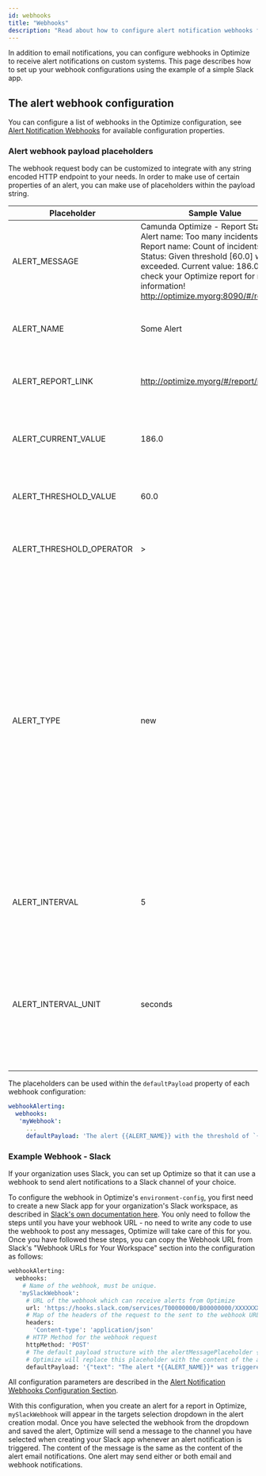 ```yaml
---
id: webhooks
title: "Webhooks"
description: "Read about how to configure alert notification webhooks for alerts on custom systems."
---
```


In addition to email notifications, you can configure webhooks in Optimize to receive alert notifications on custom systems. This page describes how to set up your webhook configurations using the example of a simple Slack app.

## The alert webhook configuration

You can configure a list of webhooks in the Optimize configuration, see [Alert Notification Webhooks](./system-configuration.md#alert-notification-webhooks) for available configuration properties.

### Alert webhook payload placeholders

The webhook request body can be customized to integrate with any string encoded HTTP endpoint to your needs.
In order to make use of certain properties of an alert, you can make use of placeholders within the payload string.

|Placeholder|Sample Value|Description|
|--- |--- |--- |
|ALERT_MESSAGE|Camunda Optimize - Report Status<br />Alert name: Too many incidents<br />Report name: Count of incidents<br />Status: Given threshold [60.0] was exceeded. Current value: 186.0. Please check your Optimize report for more information!<br />http://optimize.myorg:8090/#/report/id/|This is the full alert message that is also used in the email alert content.|
|ALERT_NAME|Some Alert|The name given to the alert when it was created.|
|ALERT_REPORT_LINK|http://optimize.myorg/#/report/id/|The direct link to the report the alert is based on.|
|ALERT_CURRENT_VALUE|186.0|The current value of the number report the alert is based on.|
|ALERT_THRESHOLD_VALUE|60.0|The configured alert threshold value.|
|ALERT_THRESHOLD_OPERATOR|>|The threshold operator configured for the aler|
|ALERT_TYPE|new|The type of the alert notification. Can be one of:<br />`new` - the threshold was just exceeded and the alert was triggered<br />`reminder` - the threshold was exceeded previously already and this is a reminder notification<br />`resolved` - the threshold is met again and the alert is resolved|
|ALERT_INTERVAL|5|The configured interval at which the alert condition is checked.|
|ALERT_INTERVAL_UNIT|seconds|The unit for the configured alert interval. Can be one of: seconds, minutes, hours, days, weeks, months|

The placeholders can be used within the `defaultPayload` property of each webhook configuration:

```yaml
webhookAlerting:
  webhooks:
   'myWebhook':
     ...
     defaultPayload: 'The alert {{ALERT_NAME}} with the threshold of `{{ALERT_THRESHOLD_OPERATOR}}{{ALERT_THRESHOLD_VALUE}}` was triggered as *{{ALERT_TYPE}}*.'
```

### Example Webhook - Slack

If your organization uses Slack, you can set up Optimize so that it can use a webhook to send alert notifications to a Slack channel of your choice.

To configure the webhook in Optimize's `environment-config`, you first need to create a new Slack app for your organization's Slack workspace, as described in [Slack's own documentation here](https://api.slack.com/messaging/webhooks). You only need to follow the steps until you have your webhook URL - no need to write any code to use the webhook to post any messages, Optimize will take care of this for you. Once you have followed these steps, you can copy the Webhook URL from Slack's "Webhook URLs for Your Workspace" section into the configuration as follows:

```bash
webhookAlerting:
  webhooks:
    # Name of the webhook, must be unique.
   'mySlackWebhook':
     # URL of the webhook which can receive alerts from Optimize
     url: 'https://hooks.slack.com/services/T00000000/B00000000/XXXXXXXXXXXXXXXXXXXXXXXX'
     # Map of the headers of the request to the sent to the webhook URL
     headers:
       'Content-type': 'application/json'
     # HTTP Method for the webhook request
     httpMethod: 'POST'
     # The default payload structure with the alertMessagePlaceholder {{ALERT_MESSAGE}} for the alert text.
     # Optimize will replace this placeholder with the content of the alert message.
     defaultPayload: '{"text": "The alert *{{ALERT_NAME}}* was triggered as *{{ALERT_TYPE}}*, you can view the report <{{ALERT_REPORT_LINK}}|here>."}'
```

All configuration parameters are described in the [Alert Notification Webhooks Configuration Section](./system-configuration.md#alert-notification-webhooks).

With this configuration, when you create an alert for a report in Optimize, `mySlackWebhook` will appear in the targets selection dropdown in the alert creation modal. Once you have selected the webhook from the dropdown and saved the alert, Optimize will send a message to the channel you have selected when creating your Slack app whenever an alert notification is triggered. The content of the message is the same as the content of the alert email notifications. One alert may send either or both email and webhook notifications.
